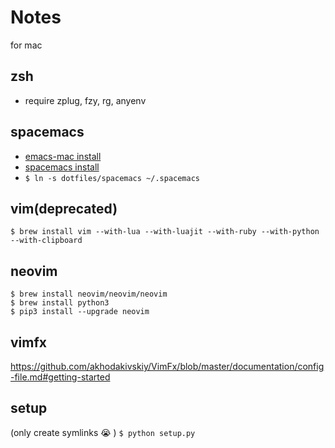 Notes
====

for mac

zsh
---

- require zplug, fzy, rg, anyenv


spacemacs
------

- [emacs-mac install](https://github.com/railwaycat/homebrew-emacsmacport)
- [spacemacs install](https://github.com/syl20bnr/spacemacs#install)
- `$ ln -s dotfiles/spacemacs ~/.spacemacs`


vim(deprecated)
---

```
$ brew install vim --with-lua --with-luajit --with-ruby --with-python --with-clipboard
```


neovim
---

```
$ brew install neovim/neovim/neovim
$ brew install python3
$ pip3 install --upgrade neovim
```


vimfx
---

https://github.com/akhodakivskiy/VimFx/blob/master/documentation/config-file.md#getting-started


setup
---

(only create symlinks :sob: ) `$ python setup.py`
